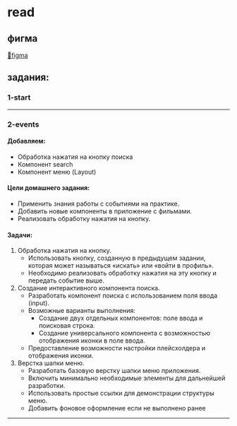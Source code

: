# read

## фигма
  [🔗figma](https://www.figma.com/design/rsIcOuTUrqSuC0Ry1QAPDk/React-3--Copy-?node-id=0-1&p=f&t=b0dqBKXv9HYfFDUR-0)
  

## задания:

### 1-start
---

### 2-events

#### Добавляем:
  - Обработка нажатия на кнопку поиска
  - Компонент search
  - Компонент меню (Layout)

#### Цели домашнего задания:
  - Применить знания работы с событиями на практике.
  - Добавить новые компоненты в приложение с фильмами.
  - Реализовать обработку нажатия на кнопку.
#### Задачи:
  1. Обработка нажатия на кнопку.  
      - Использовать кнопку, созданную в предыдущем         задании, которая может называться «искать» или «войти в профиль».
      - Необходимо реализовать обработку нажатия на эту кнопку и передать событие выше.
  2. Создание интерактивного компонента поиска.
      - Разработать компонент поиска с использованием поля ввода (input).
      - Возможные варианты выполнения:
        - Создание двух отдельных компонентов: поле ввода и поисковая строка.
        - Создание универсального компонента с возможностью отображения иконки в поле ввода.
      - Предоставление возможности настройки плейсхолдера и отображения иконки.
  3. Верстка шапки меню.
      - Разработать базовую верстку шапки меню приложения.
      - Включить минимально необходимые элементы для дальнейшей разработки.
      - Использовать простые ссылки для демонстрации структуры меню.
      - Добавить фоновое оформление если не выполнено ранее

---
